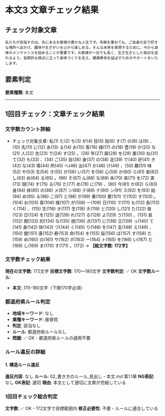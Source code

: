 # 本文3 文章チェック結果

## チェック対象文章
```
私たちが目指すのは、先にあるお客様の豊かな人生です。年齢を重ねても、ご自身の足で好きな場所へ出かけ、趣味や生きがいを心から楽しめる。そんな未来を実現するために、今から身体のメンテナンスを始めることが重要です。お客様が一日でも長く、生き生きとした毎日を送れるよう、長期的な視点に立って身体づくりを支え、健康寿命を延ばすためのサポートをいたします。
```

## 要素判定
**要素種類**: 本文

---

## 1回目チェック：文章チェック結果

### 文字数カウント詳細
- チェック対象文章: 私(1) た(2) ち(3) が(4) 目(5) 指(6) す(7) の(8) は(9) 、(10) 先(11) に(12) あ(13) る(14) お(15) 客(16) 様(17) の(18) 豊(19) か(20) な(21) 人(22) 生(23) で(24) す(25) 。(26) 年(27) 齢(28) を(29) 重(30) ね(31) て(32) も(33) 、(34) ご(35) 自(36) 身(37) の(38) 足(39) で(40) 好(41) き(42) な(43) 場(44) 所(45) へ(46) 出(47) か(48) け(49) 、(50) 趣(51) 味(52) や(53) 生(54) き(55) が(56) い(57) を(58) 心(59) か(60) ら(61) 楽(62) し(63) め(64) る(65) 。(66) そ(67) ん(68) な(69) 未(70) 来(71) を(72) 実(73) 現(74) す(75) る(76) た(77) め(78) に(79) 、(80) 今(81) か(82) ら(83) 身(84) 体(85) の(86) メ(87) ン(88) テ(89) ナ(90) ン(91) ス(92) を(93) 始(94) め(95) る(96) こ(97) と(98) が(99) 重(100) 要(101) で(102) す(103) 。(104) お(105) 客(106) 様(107) が(108) 一(109) 日(110) で(111) も(112) 長(113) く(114) 、(115) 生(116) き(117) 生(118) き(119) と(120) し(121) た(122) 毎(123) 日(124) を(125) 送(126) れ(127) る(128) よ(129) う(130) 、(131) 長(132) 期(133) 的(134) な(135) 視(136) 点(137) に(138) 立(139) っ(140) て(141) 身(142) 体(143) づ(144) く(145) り(146) を(147) 支(148) え(149) 、(150) 健(151) 康(152) 寿(153) 命(154) を(155) 延(156) ば(157) す(158) た(159) め(160) の(161) サ(162) ポ(163) ー(164) ト(165) を(166) い(167) た(168) し(169) ま(170) す(171) 。(172) → **【総文字数: 172字】**

### 文字数チェック結果
**現在の文字数**: 172文字
**目標文字数**: 170～180文字
**文字数判定**: ✅ OK
**文字数ルール**:
- **本文**: 170-180文字（下限170字必須）

### 都道府県ルール判定
- **地域キーワード**: なし
- **業種キーワード**: 接骨院
- **判定**: 該当なし
- **ルール**: 都道府県ルールなし
- **問題**: ✅ OK - 都道府県ルールの適用不要

### ルール違反の詳細

#### 1. 構造ルール違反
**違反内容**: なし
**ルール**: 02_書き方のルール_見出し・本文.md 第1.1章
**NG表記**: なし
**OK表記**: 適切
**理由**: 本文として適切に文章が完結している

### 1回目チェック総合判定
**文字数**: ✅ OK - 172文字で目標範囲内
**修正必要性**: 不要 - ルールに適合している
